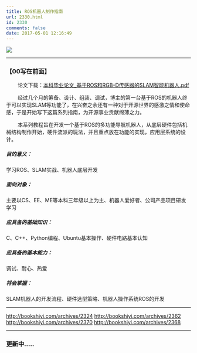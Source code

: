 ```yaml
---
title: ROS机器人制作指南
url: 2330.html
id: 2330
comments: false
date: 2017-05-01 12:16:49
---
```


![](http://oarap.org/wp-content/uploads/2017/04/ros_kinect_slam_robot_physical_figure_1-.jpg)

* * *

### 【00写在前面】

        论文下载：[本科毕业论文_基于ROS和RGB-D传感器的SLAM智能机器人.pdf](http://oarap.org/wp-content/uploads/2017/07/Undergraduate_Course_Dissertation_SLAM_Intelligent_Robot_Based_on_ROS_and_RGB-D_Sensor_OARAP_org.pdf)

        经过几个月的筹备、设计、组装、调试，博主的第一台基于ROS的机器人终于可以实现SLAM等功能了，在兴奋之余还有一种对于开源世界的感激之情和使命感，于是开始写下这篇系列指南，为开源事业贡献绵薄之力。

        本系列教程旨在开发一个基于ROS的多功能导航机器人，从底层硬件包括机械结构制作开始，硬件流派的玩法，并且重点放在功能的实现，应用层系统的设计。

##### **目的意义：**

学习ROS、SLAM实战、机器人底层开发

##### **面向对象：**

主要以CS、EE、ME等本科三年级以上为主、机器人爱好者、公司产品项目研发学习

##### **应具备的基础知识：**

C、C++、Python编程、Ubuntu基本操作、硬件电路基本认知

##### **应具备的基本能力：**

调试、耐心、热爱

##### **将会掌握：**

SLAM机器人的开发流程、硬件选型策略、机器人操作系统ROS的开发  

* * *

http://bookshiyi.com/archives/2324 http://bookshiyi.com/archives/2362 http://bookshiyi.com/archives/2370 http://bookshiyi.com/archives/2368  

* * *

### 更新中.....